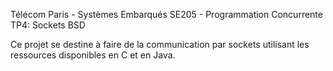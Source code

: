 Télécom Paris - Systèmes Embarqués SE205 - Programmation Concurrente TP4: Sockets BSD

Ce projet se destine à faire de la communication par sockets utilisant les ressources disponibles en C et en Java.
